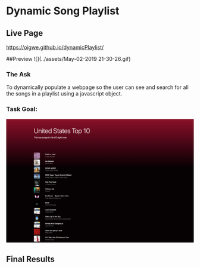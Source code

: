 # Dynamic Song Playlist

## Live Page
https://oigwe.github.io/dynamicPlaylist/

##Preview
![](../assets/May-02-2019 21-30-26.gif)

### The Ask
To dynamically populate a webpage so the user can see and search for all the songs in a playlist using a javascript object. 

### Task Goal:
![final](spotify_playlist_final.png)

## Final Results

